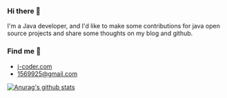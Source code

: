 ### Hi there 👋
I'm a Java developer, and I'd like to make some contributions for java open source projects and share some thoughts on my blog and github.

### Find me 👀
- [j-coder.com](https://j-coder.com)
- 1569925@gmail.com


[![Anurag's github stats](https://github-readme-stats.vercel.app/api?username=WellJay)](https://github.com/anuraghazra/github-readme-stats)

<!---
WellJay/WellJay is a ✨ special ✨ repository because its `README.md` (this file) appears on your GitHub profile.
You can click the Preview link to take a look at your changes.
--->

